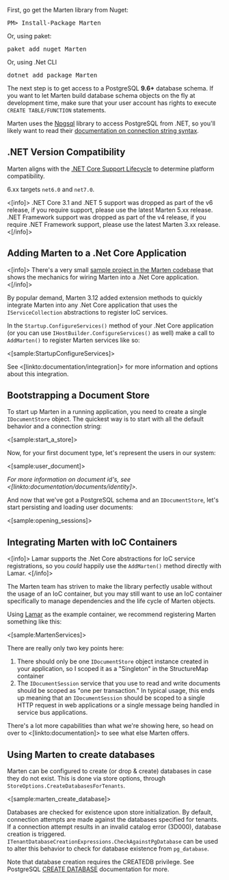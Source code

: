 <!--Title:Getting Started-->
<!--Url:getting_started-->

First, go get the Marten library from Nuget:

<pre>
PM> Install-Package Marten
</pre>

Or, using paket:

<pre>
paket add nuget Marten
</pre>

Or, using .Net CLI

<pre>
dotnet add package Marten
</pre>

The next step is to get access to a PostgreSQL **9.6+** database schema. If you want to let Marten build database schema objects on the fly at development time, 
make sure that your user account has rights to execute `CREATE TABLE/FUNCTION` statements. 

Marten uses the [Npgsql](http://www.npgsql.org) library to access PostgreSQL from .NET, so you'll likely want to read their [documentation on connection string syntax](http://www.npgsql.org/doc/connection-string-parameters.html).


## .NET Version Compatibility

Marten aligns with the [.NET Core Support Lifecycle](https://dotnet.microsoft.com/platform/support/policy/dotnet-core) to determine platform compatibility.

6.xx targets `net6.0` and `net7.0`.

<[info]>
.NET Core 3.1 and .NET 5 support was dropped as part of the v6 release, if you require support, please use the latest Marten 5.xx release.
.NET Framework support was dropped as part of the v4 release, if you require .NET Framework support, please use the latest Marten 3.xx release.
<[/info]>

## Adding Marten to a .Net Core Application

<[info]>
There's a very small [sample project in the Marten codebase](https://github.com/JasperFx/marten/tree/master/src/AspNetCoreWithMarten) that shows the mechanics for wiring
Marten into a .Net Core application.
<[/info]>

By popular demand, Marten 3.12 added extension methods to quickly integrate Marten into any .Net Core application that uses the `IServiceCollection` abstractions to register IoC services.

In the `Startup.ConfigureServices()` method of your .Net Core application (or you can use `IHostBuilder.ConfigureServices()` as well) make a call to `AddMarten()` to register Marten services like so:

<[sample:StartupConfigureServices]>

See <[linkto:documentation/integration]> for more information and options about this integration.


## Bootstrapping a Document Store

To start up Marten in a running application, you need to create a single `IDocumentStore` object. The quickest way is to start with 
all the default behavior and a connection string:

<[sample:start_a_store]>

Now, for your first document type, let's represent the users in our system:

<[sample:user_document]>

_For more information on document id's, see <[linkto:documentation/documents/identity]>._

And now that we've got a PostgreSQL schema and an `IDocumentStore`, let's start persisting and loading user documents:

<[sample:opening_sessions]>


## Integrating Marten with IoC Containers

<[info]>
Lamar supports the .Net Core abstractions for IoC service registrations, so you *could* happily
use the `AddMarten()` method directly with Lamar.
<[/info]>

The Marten team has striven to make the library perfectly usable without the usage of an IoC container, but you may still want to
use an IoC container specifically to manage dependencies and the life cycle of Marten objects.

Using [Lamar](https://jasperfx.github.io/lamar) as the example container, we recommend registering Marten something like this:

<[sample:MartenServices]>

There are really only two key points here:

1. There should only be one `IDocumentStore` object instance created in your application, so I scoped it as a "Singleton" in the StructureMap container
1. The `IDocumentSession` service that you use to read and write documents should be scoped as "one per transaction." In typical usage, this 
   ends up meaning that an `IDocumentSession` should be scoped to a single HTTP request in web applications or a single message being handled in service
   bus applications.


There's a lot more capabilities than what we're showing here, so head on over to <[linkto:documentation]> to see what else Marten offers.

## Using Marten to create databases

Marten can be configured to create (or drop & create) databases in case they do not exist. This is done via store options, through `StoreOptions.CreateDatabasesForTenants`.

<[sample:marten_create_database]>

Databases are checked for existence upon store initialization. By default, connection attempts are made against the databases specified for tenants. If a connection attempt results in an invalid catalog error (3D000), database creation is triggered. `ITenantDatabaseCreationExpressions.CheckAgainstPgDatabase` can be used to alter this behavior to check for database existence from `pg_database`.

Note that database creation requires the CREATEDB privilege. See PostgreSQL [CREATE DATABASE](https://www.postgresql.org/docs/current/static/sql-createdatabase.html) documentation for more.
